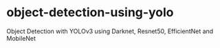 # object-detection-using-yolo
Object Detection with YOLOv3 using Darknet, Resnet50, EfficientNet and MobileNet

